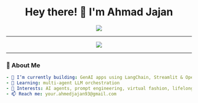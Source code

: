 <h1 align="center">Hey there! 👋 I'm Ahmad Jajan</h1>
<p align="center">
  <img src="https://readme-typing-svg.herokuapp.com?font=Fira+Code&pause=1000&color=8A2BE2&center=true&vCenter=true&width=435&lines=AI+Engineer+%7C+LLM+Apps+Dev;LangChain+%7C+Streamlit+%7C+OpenAI;Let%E2%80%99s+Build+Magic+Together+%F0%9F%A7%99%E2%80%8D%E2%99%82%EF%B8%8F" />
</p>

---

<p align="center">
  <img src="https://komarev.com/ghpvc/?username=ahmedjaja93&label=Visitors&color=8A2BE2&style=flat" />
</p>

---

### 🧠 About Me

```yaml
- 🔭 I’m currently building: GenAI apps using LangChain, Streamlit & OpenAI
- 🌱 Learning: multi-agent LLM orchestration
- 🧠 Interests: AI agents, prompt engineering, virtual fashion, lifelong learning companions
- 📫 Reach me: your.ahmedjajan93@gmail.com
